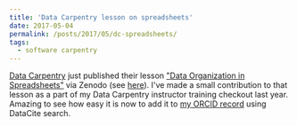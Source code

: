 ```yaml
---
title: 'Data Carpentry lesson on spreadsheets'
date: 2017-05-04
permalink: /posts/2017/05/dc-spreadsheets/
tags:
  - software carpentry
---
```


[Data Carpentry](http://www.datacarpentry.org/) just published their lesson
["Data Organization in Spreadsheets"](http://www.datacarpentry.org/spreadsheet-ecology-lesson/)
via Zenodo (see [here](http://doi.org/10.5281/zenodo.570047)). I've made a small
contribution to that lesson as a part of my Data Carpentry instructor training
checkout last year. Amazing to see how easy it is now to add it to
[my ORCID record](http://orcid.org/0000-0001-5299-3292) using DataCite search.